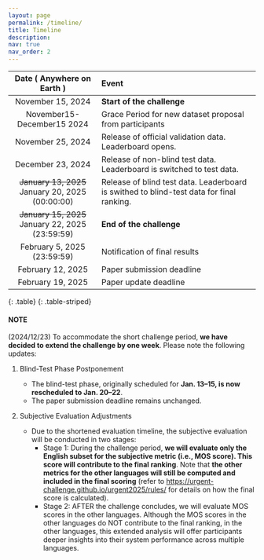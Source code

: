 ```yaml
---
layout: page
permalink: /timeline/
title: Timeline
description:
nav: true
nav_order: 2
---
```



|   **Date ( Anywhere on Earth )**  |         **Event**          |
|:---------------------------------:|:---------------------------|
|     November 15, 2024             | **Start of the challenge** |
|  November15-December15 2024       | Grace Period for new dataset proposal from participants |
|     November 25, 2024             | Release of official validation data. Leaderboard opens. |
|     December 23, 2024             | Release of non-blind test data. Leaderboard is switched to test data. |
|<del>January 13, 2025</del><br>January 20, 2025<br>(00:00:00) | Release of blind test data. Leaderboard is swithed to blind-test data for final ranking. |
|<del>January 15, 2025</del><br>January 22, 2025<br>(23:59:59) | **End of the challenge**   |
|     February 5, 2025<br>(23:59:59)              | Notification of final results |
|     February 12, 2025             | Paper submission deadline |
|     February 19, 2025             | Paper update deadline |
{: .table}
{: .table-striped}


#### NOTE
(2024/12/23) To accommodate the short challenge period, **we have decided to extend the challenge by one week**. Please note the following updates:

1. Blind-Test Phase Postponement
    - The blind-test phase, originally scheduled for **Jan. 13–15, is now rescheduled to Jan. 20–22**.
    - The paper submission deadline remains unchanged.

2. Subjective Evaluation Adjustments
    - Due to the shortened evaluation timeline, the subjective evaluation will be conducted in two stages:
        - Stage 1: During the challenge period, **we will evaluate only the English subset for the subjective metric (i.e., MOS score). This score will contribute to the final ranking**. Note that **the other metrics for the other languages will still be computed and included in the final scoring** (refer to https://urgent-challenge.github.io/urgent2025/rules/ for details on how the final score is calculated).
        - Stage 2: AFTER the challenge concludes, we will evaluate MOS scores in the other languages. Although the MOS scores in the other languages do NOT contribute to the final ranking, in the other languages, this extended analysis will offer participants deeper insights into their system performance across multiple languages.